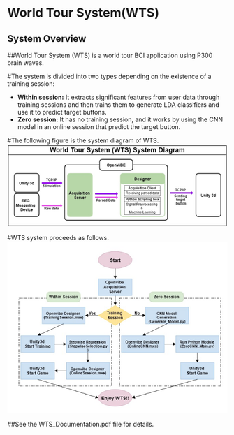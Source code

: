 World Tour System(WTS)
==================

System Overview
-------------------
##World Tour System (WTS) is a world tour BCI application using P300 brain waves.

#The system is divided into two types depending on the existence of a training session:
* **Within session:** It extracts significant features from user data through training sessions and then trains them to generate LDA classifiers and use it to predict target buttons.
* **Zero session:** It has no training session, and it works by using the CNN model in an online session that predict the target button.

#The following figure is the system diagram of WTS.
![WTS_SystemDiagram](./Image/WTS_SystemDiagram.png)

#WTS system proceeds as follows.
![WTS_Flowchart](./Image/WTS_Flowchart.jpg)

##See the WTS_Documentation.pdf file for details.
